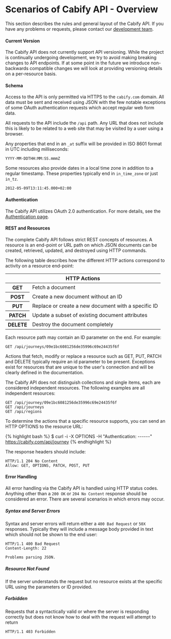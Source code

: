 # Scenarios of Cabify API - Overview

This section describes the rules and general layout of the Cabify API. If you have any problems or requests, please contact our [development team](mailto:dev@cabify.com).

#### Current Version

The Cabify API does not currently support API versioning. While the project is continually undergoing development, we try to avoid making breaking changes to API endpoints. If at some point in the future we introduce non-backwards compatible changes we will look at providing versioning details on a per-resource basis.

#### Schema

Access to the API is only permitted via HTTPS to the `cabify.com` domain. All data must be sent and received using JSON with the few notable exceptions of some OAuth authentication requests which accept regular web form data.

All requests to the API include the `/api` path. Any URL that does not include this is likely to be related to a web site that may be visited by a user using a browser.

Any properties that end in an `_at` suffix will be provided in ISO 8601 format in UTC including milliseconds:

~~~
YYYY-MM-DDTHH:MM:SS.mmmZ
~~~

Some resources also provide dates in a local time zone in addition to a regular timestamp. These properties typically end in `in_time_zone` or just `in_tz`.

~~~
2012-05-09T13:11:45.000+02:00
~~~

#### Authentication

The Cabify API utilizes OAuth 2.0 authentication. For more details, see the [Authentication page](authentication.html).

#### REST and Resources

The complete Cabify API follows strict REST concepts of resources. A resource is an end-point or URL path on which JSON documents can be created, retrieved, updated, and destroyed using HTTP commands.

The following table describes how the different HTTP actions correspond to activity on a resource end-point:

<table class="vertical">
  <thead>
    <tr><th colspan="2">HTTP Actions</th></tr>
  </thead>
  <tbody>
    <tr>
      <th>GET</th><td>Fetch a document</td>
    </tr>
    <tr>
      <th>POST</th><td>Create a new document without an ID</td>
    </tr>
    <tr>
      <th>PUT</th><td>Replace or create a new document with a specific ID</td>
    </tr>
    <tr>
      <th>PATCH</th><td>Update a subset of existing document attributes</td>
    </tr>
    <tr>
      <th>DELETE</th><td>Destroy the document completely</td>
    </tr>
  </tbody>
</table>

Each resource path may contain an ID parameter on the end. For example:

~~~
GET /api/journeys/09e1bc6081256de35996c69e24435f6f
~~~

Actions that fetch, modify or replace a resource such as GET, PUT, PATCH and DELETE typically require an id parameter to be present. Exceptions exist for resources that are unique to the user's connection and will be clearly defined in the documentation.

The Cabify API does not distinguish collections and single items, each are considered independent resources. The following examples are all independent resources:

~~~
GET /api/journey/09e1bc6081256de35996c69e24435f6f
GET /api/journeys
GET /api/regions
~~~

To determine the actions that a specific resource supports, you can send an HTTP OPTIONS to the resource URL:

{% highlight bash %}
$ curl -i -X OPTIONS -H "Authentication: ------" https://cabify.com/api/journey
{% endhighlight %}

The response headers should include:

~~~
HTTP/1.1 204 No Content
Allow: GET, OPTIONS, PATCH, POST, PUT
~~~

#### Error Handling

All error handling via the Cabify API is handled using HTTP status codes. Anything other than a `200 OK` or `204 No Content` response should be considered an error. There are several scenarios in which errors may occur.

##### Syntax and Server Errors

Syntax and server errors will return either a `400 Bad Request` or `50X` responses. Typically they will include a message body provided in text which should not be shown to the end user:

~~~
HTTP/1.1 400 Bad Request
Content-Length: 22

Problems parsing JSON.
~~~

##### Resource Not Found

If the server understands the request but no resource exists at the specific URL using the parameters or ID provided.

##### Forbidden

Requests that a syntactically valid or where the server is responding correctly but does not know how to deal with the request will attempt to return

~~~
HTTP/1.1 403 Forbidden
~~~